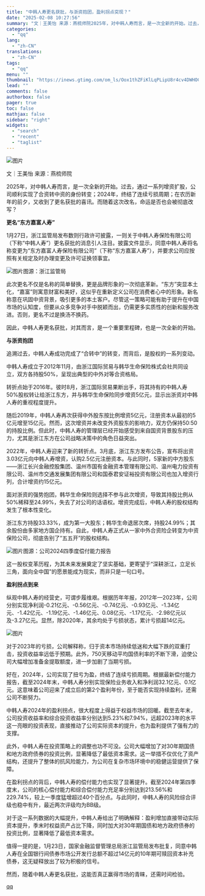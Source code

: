 ```yaml
---
title: "中韩人寿更名获批，与浙资抱团，盈利拐点突现？"
date: "2025-02-08 10:27:56"
summary: "文｜王美怡 来源：燕梳师院2025年，对中韩人寿而言，是一次全新的开始。过去，通过一系列增资扩股，公..."
categories:
  - "qq"
lang:
  - "zh-CN"
translations:
  - "zh-CN"
tags:
  - "qq"
menu: ""
thumbnail: "https://inews.gtimg.com/om_ls/Oox1thZFiKlLqPLipU8r4cv4DWHOCDVZdAHlRncqKbfikAA_640360/0"
lead: ""
comments: false
authorbox: false
pager: true
toc: false
mathjax: false
sidebar: "right"
widgets:
  - "search"
  - "recent"
  - "taglist"
---
```


![图片](https://inews.gtimg.com/om_bt/OHGDQtwFrMQjbZ7P906V3ZnnK6XnW2Rk-mrgWwtKjKJfsAA/641)

文｜王美怡 来源：燕梳师院

2025年，对中韩人寿而言，是一次全新的开始。过去，通过一系列增资扩股，公司顺利实现了合资转中资的身份转变；2024年，终结了连续亏损周期；在农历新年的前夕，又收到了更名获批的喜讯。而随着这次改名，命运是否也会被彻底改写？

**更名“东方嘉富人寿”**

1月27日，浙江监管局发布数则行政许可披露，一则关于中韩人寿保险有限公司（下称“中韩人寿”）更名获批的消息引人注目。披露文件显示，同意中韩人寿将名称变更为“东方嘉富人寿保险有限公司”（下称“东方嘉富人寿”），并要求公司应按照有关规定及时办理变更及许可证换领事宜。

![图片](https://inews.gtimg.com/om_bt/OUsvfOLB6MzkuoeSKUO03-FAzOVjZqsgpCZ8HznXm91NYAA/641)图源：浙江监管局

此次更名不仅是名称的简单替换，更是品牌形象的一次彻底革新。“东方”突显本土化，“嘉富”则寓意财富和美好，这似乎在重新定义公司在消费者心中的形象。新名称意在巩固中资背景，吸引更多的本土客户。尽管这一策略可能有助于提升在中国市场的认知度，但要从众多竞争对手中脱颖而出，仍需更多实质性的创新和服务改进。否则，更名不过是换汤不换药。

因此，中韩人寿更名获批，对其而言，是一个重要里程碑，也是一次全新的开始。

**与浙资抱团**

追溯过去，中韩人寿成功完成了“合转中”的转变，而背后，是股权的一系列变动。

中韩人寿成立于2012年11月，由浙江国际贸易与韩华生命保险株式会社共同设立，双方各持股50%，呈现出典型的中外对等合资格局。

转折点始于2016年。彼时8月，浙江国际贸易果断出手，将其持有的中韩人寿50%股权转让给浙江东方，并与韩华生命保险同步增资5亿元，显示出浙资对中韩人寿的重视程度提升。

随后2019年，中韩人寿再次获得中外股东按比例增资5亿元，注册资本从最初的5亿元增至15亿元。然而，这次增资并未改变外资股东的影响力，双方仍保持50:50的持股比例。但此时，中韩人寿的管理层已经开始感受到来自国资背景股东的压力，尤其是浙江东方在公司战略决策中的角色日益突出。

2022年，中韩人寿迎来了新的转折点。3月底，浙江东方发布公告，宣布将出资3.03亿元向中韩人寿增资，认购2.5亿元注册资本。与此同时，5家新的中方股东——浙江长兴金融控股集团、温州市国有金融资本管理有限公司、温州电力投资有限公司、温州市交通发展集团有限公司和国泰君安证裕投资有限公司也加入增资行列，合计增资约15亿元。

面对浙资的强势抱团，韩华生命保险则选择不参与此次增资，导致其持股比例从50%稀释至24.99%，失去了对公司的话语权。增资完成后，中韩人寿的股权结构发生了根本性变化。

浙江东方持股33.33%，成为第一大股东；韩华生命退居次席，持股24.99%；其余股份由多家地方国企持有。自此，中韩人寿正式从一家中外合资险企转变为中资保险公司，彻底告别了“五五开”的股权结构。

![图片](https://inews.gtimg.com/om_bt/Obd_cmOUjIMB__ABLLl4KrEMBTuyjYhwGVJ8mtdbkNnEwAA/641)图源：公司2024四季度偿付能力报告

这一股权变革历程，为其未来发展奠定了坚实基础，更寄望于“深耕浙江，立足长三角，面向全中国”的愿景能成为现实，而非只是一句口号。

**盈利拐点到来**

纵观中韩人寿的经营史，可谓步履维艰。根据历年年报，2012年—2023年，公司分别实现净利润-0.21亿元、-0.56亿元、-0.74亿元、-0.93亿元、-1.34亿元、-1.42亿元、-1.19亿元、-1.46亿元、0.08亿元、-1.17亿元、-2.98亿元以及-3.27亿元。显然，除2020年，其余均处于亏损状态，累计亏损超14亿元。

![图片](https://inews.gtimg.com/om_bt/OnYSoEKjmC8GV-LIwIVQZyuApf01O2PuLcx8GiGFkALU0AA/641)

对于2023年的亏损，公司解释称，归于资本市场持续低迷和大幅下跌的双重打击，投资收益率远低于预期。此外，750天移动平均国债利率的不断下滑，迫使公司大幅增加准备金提取额度，进一步加剧了当期亏损。

好在，2024年，公司实现了扭亏为盈，终结了连续亏损周期。根据最新偿付能力报告，截至2024年末，中韩人寿分别实现保险业务收入和净利润32.1亿元、0.1亿元。这意味着公司迎来了成立后的第2个盈利年份，至于能否实现持续盈利，还需公司不断努力。

中韩人寿2024年的盈利拐点，很大程度上得益于权益市场的回暖。截至去年末，公司投资收益率和综合投资收益率分别达到5.23%和7.94%，远超2023年的水平这一亮眼的投资表现，直接推动了公司实际资本的提升，也为盈利提供了强有力的支撑。

此外，中韩人寿在投资策略上的调整也功不可没。公司大幅增加了对30年期国债和地方政府债券的投资比例，显著降低了最低资本需求。这一举措不仅优化了资产结构，还提升了整体的抗风险能力，为公司在复杂市场环境中的稳健运营提供了保障。

在盈利拐点的背后，中韩人寿的偿付能力也实现了显著提升。截至2024年第四季度末，公司的核心偿付能力和综合偿付能力充足率分别达到213.56%和229.74%，较上一季度猛增超过40个百分点。与此同时，中韩人寿的风险综合评级也稳中有升，最近两次评级均为BB级。

对于这一系列数据的大幅提升，中韩人寿给出了明确解释：盈利增加直接带动实际资本提升，季末时权益资产占比下降，同时加大对30年期国债和地方政府债券的投资比例，显著降低了最低资本需求。

值得一提的是，1月23日，国家金融监督管理总局浙江监管局发布批复，同意中韩人寿在全国银行间债券市场公开发行总额不超过14亿元的10年期可赎回资本补充债券，这无疑释放出了较为积极的信号。

然而，随着中韩人寿更名获批，这能否真正赢得市场的青睐，还需时间检验。

[qq](https://new.qq.com/rain/a/20250208A02NDX00)

